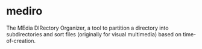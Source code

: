 # mediro
The MEdia DIRectory Organizer, a tool to partition a directory into subdirectories and sort files (originally for visual multimedia) based on time-of-creation.

